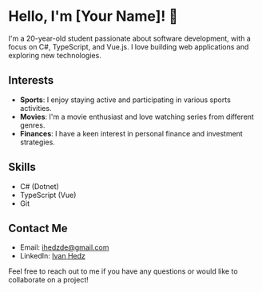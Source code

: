 # Hello, I'm [Your Name]! 👋

I'm a 20-year-old student passionate about software development, with a focus on C#, TypeScript, and Vue.js. I love building web applications and exploring new technologies.

## Interests

- **Sports**: I enjoy staying active and participating in various sports activities.
- **Movies**: I'm a movie enthusiast and love watching series from different genres.
- **Finances**: I have a keen interest in personal finance and investment strategies.

## Skills

- C# (Dotnet)
- TypeScript (Vue)
- Git

## Contact Me

- Email: [ihedzde@gmail.com](mailto:ihedzde@gmail.com)
- LinkedIn: [Ivan Hedz](https://www.linkedin.com/in/ivan-hedz-de/)

Feel free to reach out to me if you have any questions or would like to collaborate on a project!
